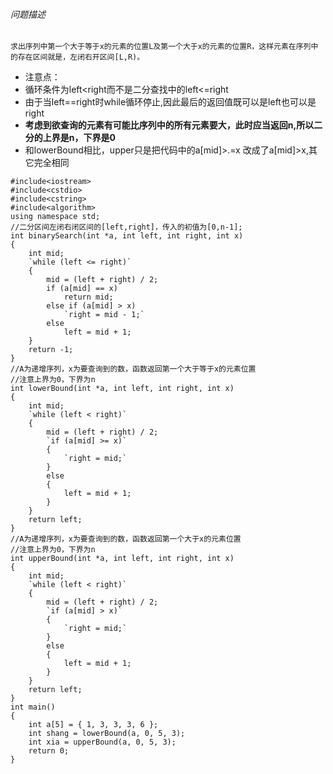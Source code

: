 ###### 问题描述
    求出序列中第一个大于等于x的元素的位置L及第一个大于x的元素的位置R，这样元素在序列中的存在区间就是，左闭右开区间[L,R)。

* 注意点：
* 循环条件为left<right而不是二分查找中的left<=right
* 由于当left==right时while循环停止,因此最后的返回值既可以是left也可以是right
* **考虑到欲查询的元素有可能比序列中的所有元素要大，此时应当返回n,所以二分的上界是n，下界是0**
* 和lowerBound相比，upper只是把代码中的a[mid]>.=x 改成了a[mid]>x,其它完全相同
```
#include<iostream>
#include<cstdio>
#include<cstring>
#include<algorithm>
using namespace std;
//二分区间左闭右闭区间的[left,right]，传入的初值为[0,n-1];
int binarySearch(int *a, int left, int right, int x)
{
    int mid;
    `while (left <= right)`
    {
        mid = (left + right) / 2;
        if (a[mid] == x)
            return mid;
        else if (a[mid] > x)
            `right = mid - 1;`
        else
            left = mid + 1;
    }
    return -1;
}  
//A为递增序列，x为要查询到的数，函数返回第一个大于等于x的元素位置
//注意上界为0，下界为n
int lowerBound(int *a, int left, int right, int x)
{
    int mid;
    `while (left < right)`
    {
        mid = (left + right) / 2;
        `if (a[mid] >= x)`
        {
            `right = mid;`
        }
        else
        {
            left = mid + 1;
        }
    }
    return left;
}
//A为递增序列，x为要查询到的数，函数返回第一个大于x的元素位置
//注意上界为0，下界为n
int upperBound(int *a, int left, int right, int x)
{
    int mid;
    `while (left < right)`
    {
        mid = (left + right) / 2;
        `if (a[mid] > x)`
        {
            `right = mid;`
        }
        else
        {
            left = mid + 1;
        }
    }
    return left;
}
int main()
{
    int a[5] = { 1, 3, 3, 3, 6 };
    int shang = lowerBound(a, 0, 5, 3);
    int xia = upperBound(a, 0, 5, 3);
    return 0;
}  
```
